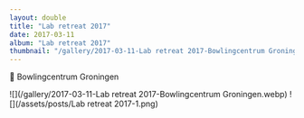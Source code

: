 ```yaml
---
layout: double
title: "Lab retreat 2017"
date: 2017-03-11
album: "Lab retreat 2017"
thumbnail: "/gallery/2017-03-11-Lab retreat 2017-Bowlingcentrum Groningen.webp"
---
```


 📌 Bowlingcentrum Groningen
 
![](/gallery/2017-03-11-Lab retreat 2017-Bowlingcentrum Groningen.webp)
![](/assets/posts/Lab retreat 2017-1.png)

